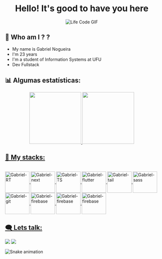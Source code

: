 
<h1 align="center" > Hello! It's good to have you here </h1>

<div align="center" > 
  
![Life Code GIF](https://media.giphy.com/media/iIqmM5tTjmpOB9mpbn/giphy.gif) 

</div>
  
## 🧔 Who am I ? ?
- My name is Gabriel Nogueira
- I'm 23 years
- I'm a student of Information Systems at UFU
- Dev Fullstack 

## 📊 Algumas estatísticas:
<div align="center">
  <a href="https://github.com/gabrielnmotta">
<img height="170em" src="https://github-readme-stats.vercel.app/api?username=gabrielnmotta&show_icons=true&theme=dracula&include_all_commits=true&count_private=true&hide_border=true"/>
<img height="170em" src="https://github-readme-stats.vercel.app/api/top-langs/?username=gabrielnmotta&layout=compact&langs_count=7&theme=dracula&hide_border=true"/> 
</div>
  

  
## 📖 My stacks:
 <div style="display: inline_block"><br>
 <img align="center" alt="Gabriel-RT" height="70" width="80" src="https://cdn.jsdelivr.net/gh/devicons/devicon/icons/react/react-original.svg" />
 <img align="center" alt="Gabriel-next" height="70" width="80" src="https://cdn.jsdelivr.net/gh/devicons/devicon/icons/nextjs/nextjs-original.svg" />
 <img align="center" alt="Gabriel-TS" height="70" width="80" src="https://cdn.jsdelivr.net/gh/devicons/devicon/icons/typescript/typescript-original.svg"/>
 <img align="center" alt="Gabriel-flutter" height="70" width="80" src="https://cdn.jsdelivr.net/gh/devicons/devicon/icons/flutter/flutter-original.svg" />  
 <img align="center" alt="Gabriel-tail" height="70" width="80" src="https://cdn.jsdelivr.net/gh/devicons/devicon/icons/tailwindcss/tailwindcss-plain.svg" />
 <img align="center" alt="Gabriel-sass" height="70" width="80" src="https://cdn.jsdelivr.net/gh/devicons/devicon/icons/sass/sass-original.svg">
 <img align="center" alt="Gabriel-git" height="70" width="80" src="https://cdn.jsdelivr.net/gh/devicons/devicon/icons/git/git-original.svg" />
 <img align="center" alt="Gabriel-firebase" height="70" width="80" src="https://cdn.jsdelivr.net/gh/devicons/devicon/icons/firebase/firebase-plain-wordmark.svg" />
 <img align="center" alt="Gabriel-firebase" height="70" width="80" src="https://cdn.jsdelivr.net/gh/devicons/devicon/icons/express/express-original.svg" />
 <img align="center" alt="Gabriel-firebase" height="70" width="80" src="https://cdn.jsdelivr.net/gh/devicons/devicon/icons/rails/rails-plain-wordmark.svg" />
   
          

</div>

 
## 🗨️ Lets talk:
<div>
  <a href = "mailto:gabrieln500@gmail.com"><img src="https://img.shields.io/badge/-Gmail-%23333?style=for-the-badge&logo=gmail&logoColor=white" target="_blank"></a>
  <a href="https://www.linkedin.com/in/gabrielnogueirams/" target="_blank"><img src="https://img.shields.io/badge/-LinkedIn-%230077B5?style=for-the-badge&logo=linkedin&logoColor=white" target="_blank"></a> 
 
  ![Snake animation](https://github.com/gabrielnmotta/gabrielnmotta/blob/output/github-contribution-grid-snake.svg)
</div>
  
  
  
  
  
  


